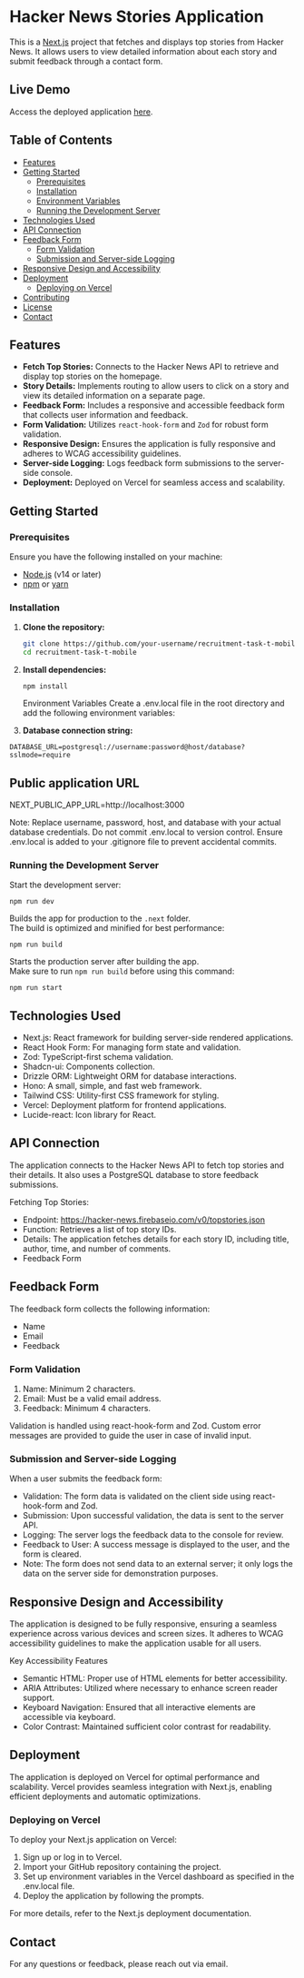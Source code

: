 # Hacker News Stories Application

This is a [Next.js](https://nextjs.org) project that fetches and displays top stories from Hacker News. It allows users to view detailed information about each story and submit feedback through a contact form.

## Live Demo

Access the deployed application [here](https://recruitment-task-t-mobile.vercel.app/).

## Table of Contents

- [Features](#features)
- [Getting Started](#getting-started)
  - [Prerequisites](#prerequisites)
  - [Installation](#installation)
  - [Environment Variables](#environment-variables)
  - [Running the Development Server](#running-the-development-server)
- [Technologies Used](#technologies-used)
- [API Connection](#api-connection)
- [Feedback Form](#feedback-form)
  - [Form Validation](#form-validation)
  - [Submission and Server-side Logging](#submission-and-server-side-logging)
- [Responsive Design and Accessibility](#responsive-design-and-accessibility)
- [Deployment](#deployment)
  - [Deploying on Vercel](#deploying-on-vercel)
- [Contributing](#contributing)
- [License](#license)
- [Contact](#contact)

## Features

- **Fetch Top Stories:** Connects to the Hacker News API to retrieve and display top stories on the homepage.
- **Story Details:** Implements routing to allow users to click on a story and view its detailed information on a separate page.
- **Feedback Form:** Includes a responsive and accessible feedback form that collects user information and feedback.
- **Form Validation:** Utilizes `react-hook-form` and `Zod` for robust form validation.
- **Responsive Design:** Ensures the application is fully responsive and adheres to WCAG accessibility guidelines.
- **Server-side Logging:** Logs feedback form submissions to the server-side console.
- **Deployment:** Deployed on Vercel for seamless access and scalability.

## Getting Started

### Prerequisites

Ensure you have the following installed on your machine:

- [Node.js](https://nodejs.org/) (v14 or later)
- [npm](https://www.npmjs.com/) or [yarn](https://yarnpkg.com/)

### Installation

1. **Clone the repository:**

   ```bash
   git clone https://github.com/your-username/recruitment-task-t-mobile.git
   cd recruitment-task-t-mobile
   ```

2. **Install dependencies:**

   ```Using npm:
   npm install
   ```

   Environment Variables
   Create a .env.local file in the root directory and add the following environment variables:

3. **Database connection string:**

`DATABASE_URL=postgresql://username:password@host/database?sslmode=require`

## Public application URL

NEXT_PUBLIC_APP_URL=http://localhost:3000

Note: Replace username, password, host, and database with your actual database credentials. Do not commit .env.local to version control. Ensure .env.local is added to your .gitignore file to prevent accidental commits.

### Running the Development Server

Start the development server:

    npm run dev

Builds the app for production to the `.next` folder.  
The build is optimized and minified for best performance:

    npm run build

Starts the production server after building the app.  
Make sure to run `npm run build` before using this command:

    npm run start

## Technologies Used

- Next.js: React framework for building server-side rendered applications.
- React Hook Form: For managing form state and validation.
- Zod: TypeScript-first schema validation.
- Shadcn-ui: Components collection.
- Drizzle ORM: Lightweight ORM for database interactions.
- Hono: A small, simple, and fast web framework.
- Tailwind CSS: Utility-first CSS framework for styling.
- Vercel: Deployment platform for frontend applications.
- Lucide-react: Icon library for React.

## API Connection

The application connects to the Hacker News API to fetch top stories and their details. It also uses a PostgreSQL database to store feedback submissions.

Fetching Top Stories:

- Endpoint: https://hacker-news.firebaseio.com/v0/topstories.json
- Function: Retrieves a list of top story IDs.
- Details: The application fetches details for each story ID, including title, author, time, and number of comments.
- Feedback Form

## Feedback Form

The feedback form collects the following information:

- Name
- Email
- Feedback

### Form Validation

1. Name: Minimum 2 characters.
2. Email: Must be a valid email address.
3. Feedback: Minimum 4 characters.

Validation is handled using react-hook-form and Zod. Custom error messages are provided to guide the user in case of invalid input.

### Submission and Server-side Logging

When a user submits the feedback form:

- Validation: The form data is validated on the client side using react-hook-form and Zod.
- Submission: Upon successful validation, the data is sent to the server API.
- Logging: The server logs the feedback data to the console for review.
- Feedback to User: A success message is displayed to the user, and the form is cleared.
- Note: The form does not send data to an external server; it only logs the data on the server side for demonstration purposes.

## Responsive Design and Accessibility

The application is designed to be fully responsive, ensuring a seamless experience across various devices and screen sizes. It adheres to WCAG accessibility guidelines to make the application usable for all users.

Key Accessibility Features

- Semantic HTML: Proper use of HTML elements for better accessibility.
- ARIA Attributes: Utilized where necessary to enhance screen reader support.
- Keyboard Navigation: Ensured that all interactive elements are accessible via keyboard.
- Color Contrast: Maintained sufficient color contrast for readability.

## Deployment

The application is deployed on Vercel for optimal performance and scalability. Vercel provides seamless integration with Next.js, enabling efficient deployments and automatic optimizations.

### Deploying on Vercel

To deploy your Next.js application on Vercel:

1. Sign up or log in to Vercel.
2. Import your GitHub repository containing the project.
3. Set up environment variables in the Vercel dashboard as specified in the .env.local file.
4. Deploy the application by following the prompts.

For more details, refer to the Next.js deployment documentation.

## Contact

For any questions or feedback, please reach out via email.
